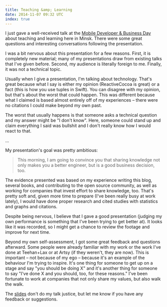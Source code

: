 ```yaml
---
title: Teaching &amp; Learning
date: 2014-11-07 09:32 UTC
index: true
---
```


I just gave a well-received talk at the [Mobile Developer & Business Day](http://by.mdday.ru/) about teaching and learning here in Minsk. There were some great questions and interesting conversations following the presentation.

<!-- more -->

<script async class="speakerdeck-embed" data-id="fcb3f5b0487c013239cd36e5e480a335" data-ratio="1.33333333333333" src="//speakerdeck.com/assets/embed.js"></script>

I was a bit nervous about this presentation for a few reasons. First, it is completely new material; many of my presentations draw from existing talks that I've given before. Second, my audience is literally foreign to me. Finally, it was not a technical topic.

Usually when I give a presentation, I'm talking about technology. That's great because what I say is either my opinion (ReactiveCocoa is great) or a fact (this is how you use tuples in Swift). You can disagree with my opinion, but that's about the worst that could happen. This was different because what I claimed is based almost entirely off of my experiences – there were no citations I could make beyond my own past. 

The worst that usually happens is that someone asks a technical question and my answer might be "I don't know". Here, someone could stand up and claim everything I said was bullshit and I don't really know how I would react to that.

...

My presentation's goal was pretty ambitious:

> This morning, I am going to convince you that sharing knowledge not only makes you a better engineer, but is a good business decision, too.

The evidence presented was based on my experience writing this blog, several books, and contributing to the open source community, as well as working for companies that invest effort to share knowledge, too. That's pretty soft and, given more time to prepare (I've been really busy at work lately), I would have done proper research and cited studies with statistics and graphs and citations. 

Despite being nervous, I believe that I gave a good presentation (judging my own performance is something that I've been trying to get better at). It looks like it was recorded, so I might get a chance to review the footage and improve for next time. 

Beyond my own self-assessment, I got some great feedback and questions afterward. Some people were already familiar with my work or the work I've done at Teehan+Lax or at Artsy (if they weren't, they are now). This is important – not because of my ego – because it's an example of the behaviour I'm trying to inspire. It's one thing for someone to get up on a stage and say "you should be doing X" and it's another thing for someone to say "I've done X and you should, too, for these reasons." I've been fortunate to work at companies that not only share my values, but also walk the walk. 

The [slides](https://speakerdeck.com/ashfurrow/teaching-and-learning) don't do my talk justice, but let me know if you have any feedback or suggestions. 	
